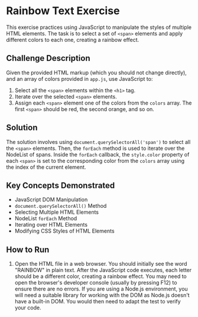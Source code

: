 # Rainbow Text Exercise

This exercise practices using JavaScript to manipulate the styles of multiple HTML elements. The task is to select a set of `<span>` elements and apply different colors to each one, creating a rainbow effect.

## Challenge Description

Given the provided HTML markup (which you should not change directly), and an array of colors provided in `app.js`, use JavaScript to:

1.  Select all the `<span>` elements within the `<h1>` tag.
2.  Iterate over the selected `<span>` elements.
3.  Assign each `<span>` element one of the colors from the `colors` array. The first `<span>` should be red, the second orange, and so on.

## Solution

The solution involves using `document.querySelectorAll('span')` to select all the `<span>` elements. Then, the `forEach` method is used to iterate over the NodeList of spans. Inside the `forEach` callback, the `style.color` property of each `<span>` is set to the corresponding color from the `colors` array using the index of the current element.

## Key Concepts Demonstrated

*   JavaScript DOM Manipulation
*   `document.querySelectorAll()` Method
*   Selecting Multiple HTML Elements
*   NodeList `forEach` Method
*   Iterating over HTML Elements
*   Modifying CSS Styles of HTML Elements

## How to Run

1.  Open the HTML file in a web browser. You should initially see the word "RAINBOW" in plain text. After the JavaScript code executes, each letter should be a different color, creating a rainbow effect. You may need to open the browser's developer console (usually by pressing F12) to ensure there are no errors. If you are using a Node.js environment, you will need a suitable library for working with the DOM as Node.js doesn't have a built-in DOM. You would then need to adapt the test to verify your code.